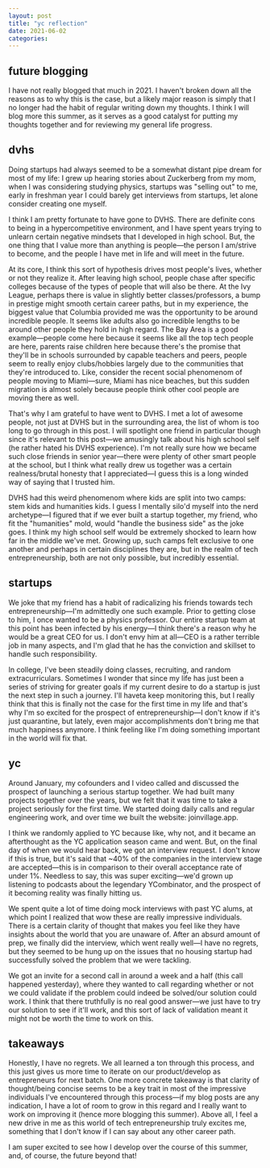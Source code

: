 ```yaml
---
layout: post
title: "yc reflection"
date: 2021-06-02
categories:
---
```


## future blogging

I have not really blogged that much in 2021. I haven't broken down all the reasons as to why this is the case, but a likely major reason is simply that I no longer had the habit of regular writing down my thoughts. I think I will blog more this summer, as it serves as a good catalyst for putting my thoughts together and for reviewing my general life progress.

## dvhs

Doing startups had always seemed to be a somewhat distant pipe dream for most of my life: I grew up hearing stories about Zuckerberg from my mom, when I was considering studying physics, startups was "selling out" to me, early in freshman year I could barely get interviews from startups, let alone consider creating one myself.

I think I am pretty fortunate to have gone to DVHS. There are definite cons to being in a hypercompetitive environment, and I have spent years trying to unlearn certain negative mindsets that I developed in high school. But, the one thing that I value more than anything is people—the person I am/strive to become, and the people I have met in life and will meet in the future.

At its core, I think this sort of hypothesis drives most people's lives, whether or not they realize it. After leaving high school, people chase after specific colleges because of the types of people that will also be there. At the Ivy League, perhaps there is value in slightly better classes/professors, a bump in prestige might smooth certain career paths, but in my experience, the biggest value that Columbia provided me was the opportunity to be around incredible people. It seems like adults also go incredible lengths to be around other people they hold in high regard. The Bay Area is a good example—people come here because it seems like all the top tech people are here, parents raise children here because there's the promise that they'll be in schools surrounded by capable teachers and peers, people seem to really enjoy clubs/hobbies largely due to the communities that they're introduced to. Like, consider the recent social phenomenom of people moving to Miami—sure, Miami has nice beaches, but this sudden migration is almost solely because people think other cool people are moving there as well.

That's why I am grateful to have went to DVHS. I met a lot of awesome people, not just at DVHS but in the surrounding area, the list of whom is too long to go through in this post. I will spotlight one friend in particular though since it's relevant to this post—we amusingly talk about his high school self (he rather hated his DVHS experience). I'm not really sure how we became such close friends in senior year—there were plenty of other smart people at the school, but I think what really drew us together was a certain realness/brutal honesty that I appreciated—I guess this is a long winded way of saying that I trusted him.

DVHS had this weird phenomenom where kids are split into two camps: stem kids and humanities kids. I guess I mentally silo'd myself into the nerd archetype—I figured that if we ever built a startup together, my friend, who fit the "humanities" mold, would "handle the business side" as the joke goes. I think my high school self would be extremely shocked to learn how far in the middle we've met. Growing up, such camps felt exclusive to one another and perhaps in certain disciplines they are, but in the realm of tech entrepreneurship, both are not only possible, but incredibly essential.

## startups

We joke that my friend has a habit of radicalizing his friends towards tech entrepreneurship—I'm admittedly one such example. Prior to getting close to him, I once wanted to be a physics professor. Our entire startup team at this point has been infected by his energy—I think there's a reason why he would be a great CEO for us. I don't envy him at all—CEO is a rather terrible job in many aspects, and I'm glad that he has the conviction and skillset to handle such responsibility.

In college, I've been steadily doing classes, recruiting, and random extracurriculars. Sometimes I wonder that since my life has just been a series of striving for greater goals if my current desire to do a startup is just the next step in such a journey. I'll haveta keep monitoring this, but I really think that this is finally not the case for the first time in my life and that's why I'm so excited for the prospect of entrepreneurship—I don't know if it's just quarantine, but lately, even major accomplishments don't bring me that much happiness anymore. I think feeling like I'm doing something important in the world will fix that.

## yc

Around January, my cofounders and I video called and discussed the prospect of launching a serious startup together. We had built many projects together over the years, but we felt that it was time to take a project seriously for the first time. We started doing daily calls and regular engineering work, and over time we built the website: joinvillage.app.

I think we randomly applied to YC because like, why not, and it became an afterthought as the YC application season came and went. But, on the final day of when we would hear back, we got an interview request. I don't know if this is true, but it's said that ~40% of the companies in the interview stage are accepted—this is in comparison to their overall acceptance rate of under 1%. Needless to say, this was super exciting—we'd grown up listening to podcasts about the legendary YCombinator, and the prospect of it becoming reality was finally hitting us.

We spent quite a lot of time doing mock interviews with past YC alums, at which point I realized that wow these are really impressive individuals. There is a certain clarity of thought that makes you feel like they have insights about the world that you are unaware of. After an absurd amount of prep, we finally did the interview, which went really well—I have no regrets, but they seemed to be hung up on the issues that no housing startup had successfully solved the problem that we were tackling.

We got an invite for a second call in around a week and a half (this call happened yesterday), where they wanted to call regarding whether or not we could validate if the problem could indeed be solved/our solution could work. I think that there truthfully is no real good answer—we just have to try our solution to see if it'll work, and this sort of lack of validation meant it might not be worth the time to work on this.

## takeaways

Honestly, I have no regrets. We all learned a ton through this process, and this just gives us more time to iterate on our product/develop as entrepreneurs for next batch. One more concrete takeaway is that clarity of thought/being concise seems to be a key trait in most of the impressive individuals I've encountered through this process—if my blog posts are any indication, I have a lot of room to grow in this regard and I really want to work on improving it (hence more blogging this summer). Above all, I feel a new drive in me as this world of tech entrepreneurship truly excites me, something that I don't know if I can say about any other career path.

I am super excited to see how I develop over the course of this summer, and, of course, the future beyond that!
